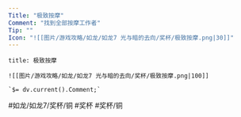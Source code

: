 ```yaml
---
Title: "极致按摩"
Comment: "找到全部按摩工作者"
Tip: ""
Icon: "![[图片/游戏攻略/如龙/如龙7 光与暗的去向/奖杯/极致按摩.png|30]]"
---
```

```ad-common-bronze-trophy
title: 极致按摩

![[图片/游戏攻略/如龙/如龙7 光与暗的去向/奖杯/极致按摩.png|100]]

`$= dv.current().Comment;`

```

#如龙/如龙7/奖杯/铜 #奖杯 #奖杯/铜
